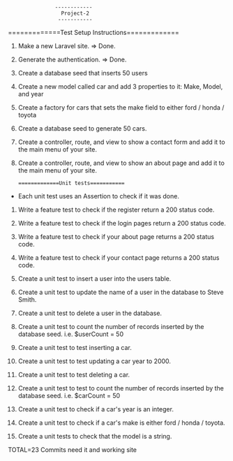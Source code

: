                    ------------
                     Project-2                
                    -----------   
=============Test Setup Instructions=============

1.  Make a new Laravel site. => Done.

2.  Generate the authentication. => Done.

3.  Create a database seed that inserts 50 users 

4.  Create a new model called car and add 3 properties to it: Make, Model, and year

5.  Create a factory for cars that sets the make field to either ford / honda / toyota

6.  Create a database seed to generate 50 cars.

7.  Create a controller, route, and view to show a contact form and add it to the main menu of your site.

8.  Create a controller, route, and view to show an about page and add it to the main menu of your site.


        =============Unit tests=========== 
        
  - Each unit test uses an Assertion to check if it was done.

1.  Write a feature test to check if the register return a 200 status code.

2.  Write a feature test to check if the login pages return a 200 status code.

3.  Write a feature test to check if your about page returns a 200 status code.

4.  Write a feature test to check if your contact page returns a 200 status code.

5.  Create a unit test to insert a user into the users table.

6.  Create a unit test to update the name of a user in the database to Steve Smith.

7.  Create a unit test to delete a user in the database.

8.  Create a unit test to count the number of records inserted by the database seed.  i.e. $userCount = 50

9.  Create a unit test to test inserting a car.

10.  Create a unit test to test updating a car year to 2000.

11. Create a unit test to test deleting a car.

12.  Create a unit test to test to count the number of records inserted by the database seed.  i.e. $carCount = 50

13.   Create a unit test to check if a car's year is an integer.

14.  Create a unit test to check if a car's make is either ford / honda / toyota.

15.  Create a unit tests to check that the model is a string.

TOTAL=23 Commits need it and working site 
